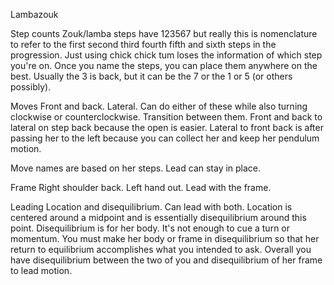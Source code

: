 Lambazouk

Step counts
Zouk/lamba steps have 123567 but really this is nomenclature to refer to the first second third fourth fifth and sixth steps in the progression. Just using chick chick tum loses the information of which step you're on. Once you name the steps, you can place them anywhere on the best. Usually the 3 is back, but it can be the 7 or the 1 or 5 (or others possibly).

Moves
Front and back. Lateral. Can do either of these while also turning clockwise or counterclockwise.
Transition between them. Front and back to lateral on step back because the open is easier. Lateral to front back is after passing her to the left because you can collect her and keep her pendulum motion.

Move names are based on her steps. Lead can stay in place.

Frame
Right shoulder back. Left hand out. Lead with the frame.

Leading
Location and disequilibrium. Can lead with both. Location is centered around a midpoint and is essentially disequilibrium around this point. Disequilibrium is for her body. It's not enough to cue a turn or momentum. You must make her body or frame in disequilibrium so that her return to equilibrium accomplishes what you intended to ask. Overall you have disequilibrium between the two of you and disequilibrium of her frame to lead motion.
